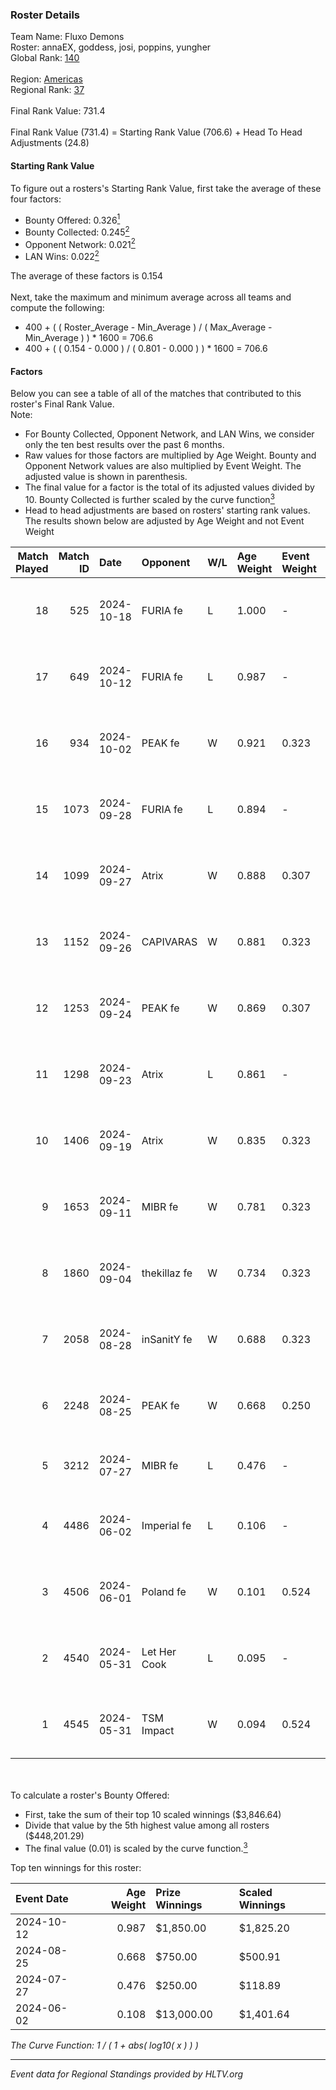 ### Roster Details<br />
Team Name: Fluxo Demons<br />
Roster: annaEX, goddess, josi, poppins, yungher<br />
Global Rank: [140](../../standings_global_2024_11_13.md)<br />
<br />
Region: [Americas]( ../../standings_americas_2024_11_13.md)<br />
Regional Rank: [37]( ../../standings_americas_2024_11_13.md)<br />
<br />
Final Rank Value:  731.4<br />
<br />
Final Rank Value (731.4) = Starting Rank Value (706.6) + Head To Head Adjustments (24.8)<br />

#### Starting Rank Value<br />
To figure out a rosters's Starting Rank Value, first take the average of these four factors:<br />
- Bounty Offered: 0.326[<sup>1</sup>](#table2)
- Bounty Collected: 0.245[<sup>2</sup>](#table1)
- Opponent Network: 0.021[<sup>2</sup>](#table1)
- LAN Wins: 0.022[<sup>2</sup>](#table1)

The average of these factors is 0.154<br />
<br />
Next, take the maximum and minimum average across all teams and compute the following:<br />
- 400 + ( ( Roster_Average - Min_Average ) / ( Max_Average - Min_Average ) ) * 1600 = 706.6
- 400 + ( ( 0.154 - 0.000 ) / ( 0.801 - 0.000 ) ) * 1600 = 706.6


#### Factors<br />
Below you can see a table of all of the matches that contributed to this roster's Final Rank Value.<br />
Note:<br />

- For Bounty Collected, Opponent Network, and LAN Wins, we consider only the ten best results over the past 6 months.
- Raw values for those factors are multiplied by Age Weight. Bounty and Opponent Network values are also multiplied by Event Weight. The adjusted value is shown in parenthesis.
- The final value for a factor is the total of its adjusted values divided by 10. Bounty Collected is further scaled by the curve function[<sup>3</sup>](#curveFunction)
- Head to head adjustments are based on rosters' starting rank values. The results shown below are adjusted by Age Weight and not Event Weight
<span id="table1"></span><br />


| Match Played | Match ID | Date       | Opponent     | W/L | Age Weight | Event Weight | Bounty Collected | Opponent Network | LAN Wins  | H2H Adj. | Roster                                   |
| -: | -: | :- | :- | :- | :- | :- | :- | :- | :- | -: | :- |
|           18 |      525 | 2024-10-18 | FURIA fe     | L   | 1.000      | -            | -                | -                | -         |    -9.93 | annaEX, goddess, josi, poppins, yungher  |
|           17 |      649 | 2024-10-12 | FURIA fe     | L   | 0.987      | -            | -                | -                | -         |   -10.59 | annaEX, goddess, josi, poppins, yungher  |
|           16 |      934 | 2024-10-02 | PEAK fe      | W   | 0.921      | 0.323        | 0.003 (0.001)    | 0.035 (0.010)    | 0 (0.000) |     7.57 | annaEX, goddess, josi, poppins, yungher  |
|           15 |     1073 | 2024-09-28 | FURIA fe     | L   | 0.894      | -            | -                | -                | -         |   -10.81 | annaEX, goddess, josi, poppins, yungher  |
|           14 |     1099 | 2024-09-27 | Atrix        | W   | 0.888      | 0.307        | 0.003 (0.001)    | 0.146 (0.040)    | 0 (0.000) |    11.12 | annaEX, goddess, josi, poppins, yungher  |
|           13 |     1152 | 2024-09-26 | CAPIVARAS    | W   | 0.881      | 0.323        | 0.002 (0.001)    | -                | 0 (0.000) |     5.63 | annaEX, goddess, josi, poppins, yungher  |
|           12 |     1253 | 2024-09-24 | PEAK fe      | W   | 0.869      | 0.307        | 0.003 (0.001)    | 0.035 (0.009)    | 0 (0.000) |     8.12 | annaEX, goddess, josi, poppins, yungher  |
|           11 |     1298 | 2024-09-23 | Atrix        | L   | 0.861      | -            | -                | -                | -         |   -16.05 | annaEX, goddess, josi, poppins, yungher  |
|           10 |     1406 | 2024-09-19 | Atrix        | W   | 0.835      | 0.323        | 0.003 (0.001)    | 0.146 (0.039)    | 0 (0.000) |    10.70 | annaEX, goddess, josi, poppins, yungher  |
|            9 |     1653 | 2024-09-11 | MIBR fe      | W   | 0.781      | 0.323        | 0.008 (0.002)    | 0.156 (0.039)    | 0 (0.000) |    10.56 | annaEX, goddess, josi, poppins, yungher  |
|            8 |     1860 | 2024-09-04 | thekillaz fe | W   | 0.734      | 0.323        | 0.003 (0.001)    | 0.098 (0.023)    | 0 (0.000) |     9.32 | annaEX, goddess, josi, poppins, yungher  |
|            7 |     2058 | 2024-08-28 | inSanitY fe  | W   | 0.688      | 0.323        | 0.003 (0.001)    | 0.118 (0.026)    | 0 (0.000) |     9.19 | annaEX, goddess, josi, poppins, yungher  |
|            6 |     2248 | 2024-08-25 | PEAK fe      | W   | 0.668      | 0.250        | 0.003 (0.000)    | 0.035 (0.006)    | -         |     8.63 | Babs, goddess, josi, poppins, yungher    |
|            5 |     3212 | 2024-07-27 | MIBR fe      | L   | 0.476      | -            | -                | -                | -         |    -9.10 | annaEX, goddess, josi, Le, yungher       |
|            4 |     4486 | 2024-06-02 | Imperial fe  | L   | 0.106      | -            | -                | -                | -         |    -1.51 | annaEX, goddess, julih, poppins, yungher |
|            3 |     4506 | 2024-06-01 | Poland fe    | W   | 0.101      | 0.524        | 0.007 (0.000)    | 0.261 (0.014)    | 1 (0.101) |     2.37 | annaEX, goddess, julih, poppins, yungher |
|            2 |     4540 | 2024-05-31 | Let Her Cook | L   | 0.095      | -            | -                | -                | -         |    -1.50 | annaEX, goddess, julih, poppins, yungher |
|            1 |     4545 | 2024-05-31 | TSM Impact   | W   | 0.094      | 0.524        | -                | 0.007 (0.000)    | 1 (0.094) |     1.08 | annaEX, goddess, julih, poppins, yungher |

<br />
<span id="table2"></span><br />
To calculate a roster's Bounty Offered:<br />

- First, take the sum of their top 10 scaled winnings ($3,846.64)
- Divide that value by the 5th highest value among all rosters ($448,201.29)
- The final value (0.01) is scaled by the curve function.[<sup>3</sup>](#curveFunction)

Top ten winnings for this roster:<br />

| Event Date | Age Weight | Prize Winnings | Scaled Winnings |
| :- | -: | :- | :- |
| 2024-10-12 |      0.987 | $1,850.00      | $1,825.20       |
| 2024-08-25 |      0.668 | $750.00        | $500.91         |
| 2024-07-27 |      0.476 | $250.00        | $118.89         |
| 2024-06-02 |      0.108 | $13,000.00     | $1,401.64       |


<span id="curveFunction"></span>_The Curve Function: 1 / ( 1 + abs( log10( x ) ) )_<br />

---
_Event data for Regional Standings provided by HLTV.org_<br />
